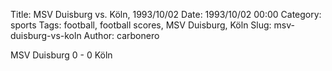 Title: MSV Duisburg vs. Köln, 1993/10/02
Date: 1993/10/02 00:00
Category: sports
Tags: football, football scores, MSV Duisburg, Köln
Slug: msv-duisburg-vs-koln
Author: carbonero


MSV Duisburg 0 - 0 Köln
